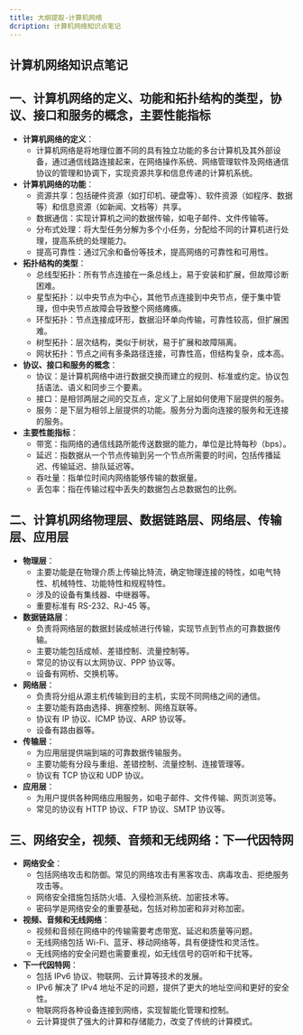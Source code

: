 ```yaml
---
title: 大纲提取-计算机网络
dcription: 计算机网络知识点笔记
---
```


 ## 计算机网络知识点笔记

## 一、计算机网络的定义、功能和拓扑结构的类型，协议、接口和服务的概念，主要性能指标
- **计算机网络的定义**：
    - 计算机网络是将地理位置不同的具有独立功能的多台计算机及其外部设备，通过通信线路连接起来，在网络操作系统、网络管理软件及网络通信协议的管理和协调下，实现资源共享和信息传递的计算机系统。
- **计算机网络的功能**：
    - 资源共享：包括硬件资源（如打印机、硬盘等）、软件资源（如程序、数据等）和信息资源（如新闻、文档等）共享。
    - 数据通信：实现计算机之间的数据传输，如电子邮件、文件传输等。
    - 分布式处理：将大型任务分解为多个小任务，分配给不同的计算机进行处理，提高系统的处理能力。
    - 提高可靠性：通过冗余和备份等技术，提高网络的可靠性和可用性。
- **拓扑结构的类型**：
    - 总线型拓扑：所有节点连接在一条总线上，易于安装和扩展，但故障诊断困难。
    - 星型拓扑：以中央节点为中心，其他节点连接到中央节点，便于集中管理，但中央节点故障会导致整个网络瘫痪。
    - 环型拓扑：节点连接成环形，数据沿环单向传输，可靠性较高，但扩展困难。
    - 树型拓扑：层次结构，类似于树状，易于扩展和故障隔离。
    - 网状拓扑：节点之间有多条路径连接，可靠性高，但结构复杂，成本高。
- **协议、接口和服务的概念**：
    - 协议：是计算机网络中进行数据交换而建立的规则、标准或约定。协议包括语法、语义和同步三个要素。
    - 接口：是相邻两层之间的交互点，定义了上层如何使用下层提供的服务。
    - 服务：是下层为相邻上层提供的功能。服务分为面向连接的服务和无连接的服务。
- **主要性能指标**：
    - 带宽：指网络的通信线路所能传送数据的能力，单位是比特每秒（bps）。
    - 延迟：指数据从一个节点传输到另一个节点所需要的时间，包括传播延迟、传输延迟、排队延迟等。
    - 吞吐量：指单位时间内网络能够传输的数据量。
    - 丢包率：指在传输过程中丢失的数据包占总数据包的比例。

## 二、计算机网络物理层、数据链路层、网络层、传输层、应用层
- **物理层**：
    - 主要功能是在物理介质上传输比特流，确定物理连接的特性，如电气特性、机械特性、功能特性和规程特性。
    - 涉及的设备有集线器、中继器等。
    - 重要标准有 RS-232、RJ-45 等。
- **数据链路层**：
    - 负责将网络层的数据封装成帧进行传输，实现节点到节点的可靠数据传输。
    - 主要功能包括成帧、差错控制、流量控制等。
    - 常见的协议有以太网协议、PPP 协议等。
    - 设备有网桥、交换机等。
- **网络层**：
    - 负责将分组从源主机传输到目的主机，实现不同网络之间的通信。
    - 主要功能有路由选择、拥塞控制、网络互联等。
    - 协议有 IP 协议、ICMP 协议、ARP 协议等。
    - 设备有路由器等。
- **传输层**：
    - 为应用层提供端到端的可靠数据传输服务。
    - 主要功能有分段与重组、差错控制、流量控制、连接管理等。
    - 协议有 TCP 协议和 UDP 协议。
- **应用层**：
    - 为用户提供各种网络应用服务，如电子邮件、文件传输、网页浏览等。
    - 常见的协议有 HTTP 协议、FTP 协议、SMTP 协议等。

## 三、网络安全，视频、音频和无线网络：下一代因特网
- **网络安全**：
    - 包括网络攻击和防御。常见的网络攻击有黑客攻击、病毒攻击、拒绝服务攻击等。
    - 网络安全措施包括防火墙、入侵检测系统、加密技术等。
    - 密码学是网络安全的重要基础，包括对称加密和非对称加密。
- **视频、音频和无线网络**：
    - 视频和音频在网络中的传输需要考虑带宽、延迟和质量等问题。
    - 无线网络包括 Wi-Fi、蓝牙、移动网络等，具有便捷性和灵活性。
    - 无线网络的安全问题也需要重视，如无线信号的窃听和干扰等。
- **下一代因特网**：
    - 包括 IPv6 协议、物联网、云计算等技术的发展。
    - IPv6 解决了 IPv4 地址不足的问题，提供了更大的地址空间和更好的安全性。
    - 物联网将各种设备连接到网络，实现智能化管理和控制。
    - 云计算提供了强大的计算和存储能力，改变了传统的计算模式。